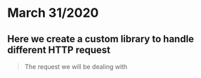 # March 31/2020

## Here we create a custom library to handle different HTTP request

>The request we will be dealing with


